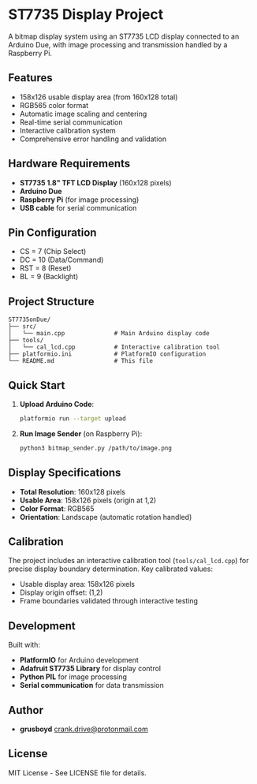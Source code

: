 # ST7735 Display Project

A bitmap display system using an ST7735 LCD display connected to an Arduino Due, with image processing and transmission handled by a Raspberry Pi.

## Features

- 158x126 usable display area (from 160x128 total)
- RGB565 color format
- Automatic image scaling and centering
- Real-time serial communication
- Interactive calibration system
- Comprehensive error handling and validation

## Hardware Requirements

- **ST7735 1.8" TFT LCD Display** (160x128 pixels)
- **Arduino Due**
- **Raspberry Pi** (for image processing)
- **USB cable** for serial communication

## Pin Configuration

- CS = 7 (Chip Select)
- DC = 10 (Data/Command)
- RST = 8 (Reset)
- BL = 9 (Backlight)

## Project Structure

```
ST7735onDue/
├── src/
│   └── main.cpp              # Main Arduino display code
├── tools/
│   └── cal_lcd.cpp           # Interactive calibration tool
├── platformio.ini            # PlatformIO configuration
└── README.md                 # This file
```

## Quick Start

1. **Upload Arduino Code**:
   ```bash
   platformio run --target upload
   ```

2. **Run Image Sender** (on Raspberry Pi):
   ```bash
   python3 bitmap_sender.py /path/to/image.png
   ```

## Display Specifications

- **Total Resolution**: 160x128 pixels
- **Usable Area**: 158x126 pixels (origin at 1,2)
- **Color Format**: RGB565
- **Orientation**: Landscape (automatic rotation handled)

## Calibration

The project includes an interactive calibration tool (`tools/cal_lcd.cpp`) for precise display boundary determination. Key calibrated values:

- Usable display area: 158x126 pixels
- Display origin offset: (1,2)
- Frame boundaries validated through interactive testing

## Development

Built with:
- **PlatformIO** for Arduino development
- **Adafruit ST7735 Library** for display control
- **Python PIL** for image processing
- **Serial communication** for data transmission

## Author

- **grusboyd** <crank.drive@protonmail.com>

## License

MIT License - See LICENSE file for details.
